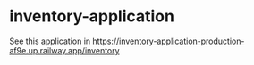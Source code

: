 # inventory-application
See this application in https://inventory-application-production-af9e.up.railway.app/inventory
